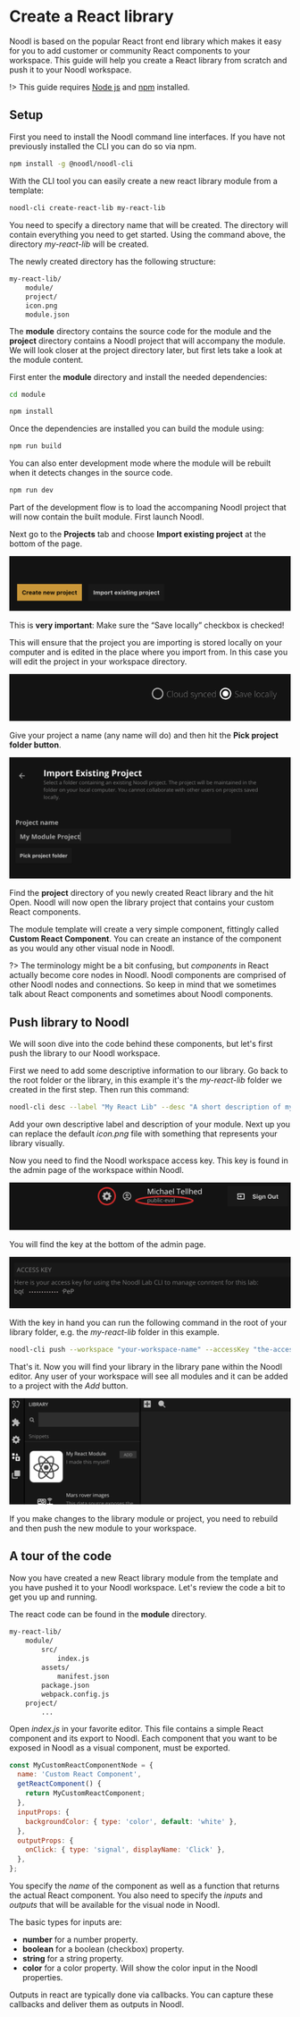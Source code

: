 # Create a React library

Noodl is based on the popular React front end library which makes it easy for you to add customer or community React components to your workspace. This guide will help you create a React library from scratch and push it to your Noodl workspace.

!> This guide requires <a href="https://nodejs.org/en/download/" target="_blank">Node js</a> and <a href="https://docs.npmjs.com/downloading-and-installing-node-js-and-npm" target="_blank">npm</a> installed.

## Setup

First you need to install the Noodl command line interfaces. If you have not previously installed the CLI you can do so via npm.

```bash
npm install -g @noodl/noodl-cli
```

With the CLI tool you can easily create a new react library module from a template:

```bash
noodl-cli create-react-lib my-react-lib
```

You need to specify a directory name that will be created. The directory will contain everything you need to get started. Using the command above, the directory _my-react-lib_ will be created.

The newly created directory has the following structure:

```
my-react-lib/
    module/
    project/
    icon.png
    module.json
```

The **module** directory contains the source code for the module and the **project** directory contains a Noodl project that will accompany the module. We will look closer at the project directory later, but first lets take a look at the module content.

First enter the **module** directory and install the needed dependencies:

```bash
cd module
```

```bash
npm install
```

Once the dependencies are installed you can build the module using:

```bash
npm run build
```

You can also enter development mode where the module will be rebuilt when it detects changes in the source code.

```bash
npm run dev
```

Part of the development flow is to load the accompaning Noodl project that will now contain the built module. First launch Noodl.

Next go to the **Projects** tab and choose **Import existing project** at the bottom of the page.

![](import-project.png ':class=img-size-l')

This is **very important**: Make sure the “Save locally” checkbox is checked!

This will ensure that the project you are importing is stored locally on your computer and is edited in the place where you import from. In this case you will edit the project in your workspace directory.

![](save-locally.png ':class=img-size-l')

Give your project a name (any name will do) and then hit the **Pick project folder button**.

![](pick-project-folder.png ':class=img-size-l')

Find the **project** directory of you newly created React library and the hit Open. Noodl will now open the library project that contains your custom React components.

The module template will create a very simple component, fittingly called **Custom React Component**. You can create an instance of the component as you would any other visual node in Noodl.

?> The terminology might be a bit confusing, but _components_ in React actually become core nodes in Noodl. Noodl components are comprised of other Noodl nodes and connections. So keep in mind that we sometimes talk about React components and sometimes about Noodl components.

## Push library to Noodl

We will soon dive into the code behind these components, but let's first push the library to our Noodl workspace.

First we need to add some descriptive information to our library. Go back to the root folder or the library, in this example it's the _my-react-lib_ folder we created in the first step. Then run this command:

```bash
noodl-cli desc --label "My React Lib" --desc "A short description of my lib"
```

Add your own descriptive label and description of your module. Next up you can replace the default _icon.png_ file with something that represents your library visually.

Now you need to find the Noodl workspace access key. This key is found in the admin page of the workspace within Noodl.

![](workspace-admin.png ':class=img-size-m')

You will find the key at the bottom of the admin page.

![](access-key.png ':class=img-size-m')

With the key in hand you can run the following command in the root of your library folder, e.g. the _my-react-lib_ folder in this example.

```bash
noodl-cli push --workspace "your-workspace-name" --accessKey "the-access-key"
```

That's it. Now you will find your library in the library pane within the Noodl editor. Any user of your workspace will see all modules and it can be added to a project with the _Add_ button.

![](library-pane.png ':class=img-size-l')

If you make changes to the library module or project, you need to rebuild and then push the new module to your workspace.

## A tour of the code

Now you have created a new React library module from the template and you have pushed it to your Noodl workspace. Let's review the code a bit to get you up and running.

The react code can be found in the **module** directory.

```
my-react-lib/
    module/
        src/
            index.js
        assets/
            manifest.json
        package.json
        webpack.config.js
    project/
        ...
```

Open _index.js_ in your favorite editor. This file contains a simple React component and its export to Noodl. Each component that you want to be exposed in Noodl as a visual component, must be exported.

```javascript
const MyCustomReactComponentNode = {
  name: 'Custom React Component',
  getReactComponent() {
    return MyCustomReactComponent;
  },
  inputProps: {
    backgroundColor: { type: 'color', default: 'white' },
  },
  outputProps: {
    onClick: { type: 'signal', displayName: 'Click' },
  },
};
```

You specify the _name_ of the component as well as a function that returns the actual React component. You also need to specify the _inputs_ and _outputs_ that will be available for the visual node in Noodl.

The basic types for inputs are:

- **number** for a number property.
- **boolean** for a boolean (checkbox) property.
- **string** for a string property.
- **color** for a color property. Will show the color input in the Noodl properties.

Outputs in react are typically done via callbacks. You can capture these callbacks and deliver them as outputs in Noodl.
